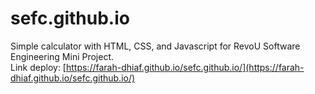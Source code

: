 # sefc.github.io

Simple calculator with HTML, CSS, and Javascript for RevoU Software Engineering Mini Project. </br>
Link deploy: [https://farah-dhiaf.github.io/sefc.github.io/](https://farah-dhiaf.github.io/sefc.github.io/) 
